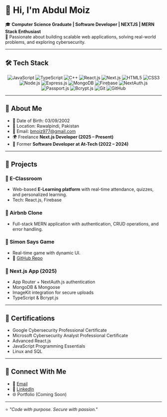 # 👋 Hi, I'm Abdul Moiz  
🎓 **Computer Science Graduate | Software Developer | NEXTJS | MERN Stack Enthusiast**  
🚀 Passionate about building scalable web applications, solving real-world problems, and exploring cybersecurity.  

---

## 🛠️ Tech Stack  

<p align="center">
  <!-- Languages -->
  <img src="https://img.shields.io/badge/JavaScript-ES6+-F7DF1E?logo=javascript&logoColor=black" alt="JavaScript" />
  <img src="https://img.shields.io/badge/TypeScript-3178C6?logo=typescript&logoColor=white" alt="TypeScript" />
  <img src="https://img.shields.io/badge/C++-00599C?logo=cplusplus&logoColor=white" alt="C++" />
  
  <!-- Frontend -->
  <img src="https://img.shields.io/badge/React.js-61DAFB?logo=react&logoColor=black" alt="React.js" />
  <img src="https://img.shields.io/badge/Next.js-000000?logo=nextdotjs&logoColor=white" alt="Next.js" />
  <img src="https://img.shields.io/badge/HTML5-E34F26?logo=html5&logoColor=white" alt="HTML5" />
  <img src="https://img.shields.io/badge/CSS3-1572B6?logo=css3&logoColor=white" alt="CSS3" />

  <!-- Backend -->
  <img src="https://img.shields.io/badge/Node.js-339933?logo=nodedotjs&logoColor=white" alt="Node.js" />
  <img src="https://img.shields.io/badge/Express.js-000000?logo=express&logoColor=white" alt="Express.js" />

  <!-- Databases -->
  <img src="https://img.shields.io/badge/MongoDB-47A248?logo=mongodb&logoColor=white" alt="MongoDB" />
  <img src="https://img.shields.io/badge/Firebase-FFCA28?logo=firebase&logoColor=black" alt="Firebase" />

  <!-- Auth & Security -->
  <img src="https://img.shields.io/badge/NextAuth.js-000000?logo=nextdotjs&logoColor=white" alt="NextAuth.js" />
  <img src="https://img.shields.io/badge/Passport.js-34E27A?logo=passport&logoColor=black" alt="Passport.js" />
  <img src="https://img.shields.io/badge/Bcrypt.js-35495E?logo=auth0&logoColor=white" alt="Bcrypt.js" />

  <!-- Tools -->
  <img src="https://img.shields.io/badge/Git-F05032?logo=git&logoColor=white" alt="Git" />
  <img src="https://img.shields.io/badge/GitHub-181717?logo=github&logoColor=white" alt="GitHub" />
</p>

---

## 📖 About Me  
- 🎂 Date of Birth: 03/09/2002  
- 📍 Location: Rawalpindi, Pakistan  
- 📧 Email: [bmoiz977@gmail.com](mailto:bmoiz977@gmail.com)  
- 🌍 Freelance **Next.js Developer (2025 – Present)**  
- 💼 Former **Software Developer at At-Tech (2022 – 2024)**  

---

## 📂 Projects  

### 📌 E-Classroom  
- Web-based **E-Learning platform** with real-time attendance, quizzes, and personalized learning.  
- Tech: React.js, Firebase  

### 📌 Airbnb Clone  
- Full-stack MERN application with authentication, CRUD operations, and error handling.  

### 📌 Simon Says Game  
- Real-time game with dynamic UI.  
- 🔗 [GitHub Repo](https://github.com/Moiz0/Simon-say-game)  

### 📌 Next.js App (2025)  
- App Router + NextAuth.js authentication  
- MongoDB & Mongoose  
- ImageKit integration for secure uploads  
- TypeScript & Bcrypt.js  

---

## 📜 Certifications  
- Google Cybersecurity Professional Certificate  
- Microsoft Cybersecurity Analyst Professional Certificate  
- Advanced React.js  
- JavaScript Programming Essentials  
- Linux and SQL  

---

## 🤝 Connect With Me  
- 📧 [Email](mailto:bmoiz977@gmail.com)  
- 💼 [LinkedIn](https://www.linkedin.com/in/moiz977)  
- 🌐 Portfolio (Coming Soon)  

---

⭐️ *"Code with purpose. Secure with passion."*  
